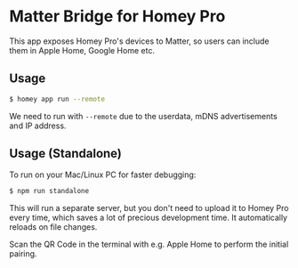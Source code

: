 # Matter Bridge for Homey Pro

This app exposes Homey Pro's devices to Matter, so users can include them in Apple Home, Google Home etc.

## Usage

```bash
$ homey app run --remote
```

We need to run with `--remote` due to the userdata, mDNS advertisements and IP address.

## Usage (Standalone)

To run on your Mac/Linux PC for faster debugging:

```bash
$ npm run standalone
```

This will run a separate server, but you don't need to upload it to Homey Pro every time, which saves a lot of precious development time. It automatically reloads on file changes.

Scan the QR Code in the terminal with e.g. Apple Home to perform the initial pairing.